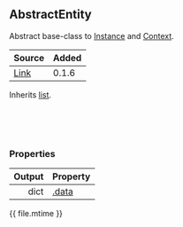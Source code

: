 ## AbstractEntity

Abstract base-class to [Instance](Instance.md) and [Context](Context.md).

| Source     | Added
|------------|---------
|[Link][]    | 0.1.6

Inherits [list](https://docs.python.org/2/tutorial/datastructures.html#more-on-lists).

[Link]: https://github.com/pyblish/pyblish/blob/6e9bfce6254ea56411af857afa49423a57f7b425/pyblish/plugin.py#L466

<br>
<br>
<br>

### Properties

| Output        | Property                                                    |
|--------------:|:------------------------------------------------------------|
| dict          | [.data](.data.md)


<div class="modified-date">{{ file.mtime }}</div>